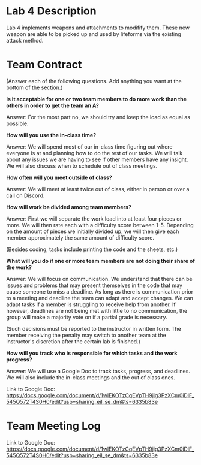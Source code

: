 # Lab 4 Description

Lab 4 implements weapons and attachments to modifify them. These new weapon are able to be picked up and used by lifeforms via the existing attack method.

# Team Contract

(Answer each of the following questions. Add anything you want at the bottom of
the section.)

**Is it acceptable for one or two team members to do more work than the others
in order to get the team an A?**

Answer: For the most part no, we should try and keep the load as equal as possible.

**How will you use the in-class time?**

Answer: We will spend most of our in-class time figuring out where everyone is at and planning how to do the rest of our tasks. We will talk about any issues we are having to see if other members have any insight. We will also discuss when to schedule out of class meetings.

**How often will you meet outside of class?**

Answer: We will meet at least twice out of class, either in person or over a call on Discord.

**How will work be divided among team members?**

Answer: First we will separate the work load into at least four pieces or more. We will then rate each with a difficulty score between 1-5. Depending on the amount of pieces we initially divided up, we will then give each member approximately the same amount of difficulty score.

(Besides coding, tasks include printing the code and the sheets, etc.)

**What will you do if one or more team members are not doing their share of the work?**

Answer: We will focus on communication. We understand that there can be issues and problems that may present themselves in the code that may cause someone to miss a deadline. As long as there is communication prior to a meeting and deadline the team can adapt and accept changes. We can adapt tasks if a member is struggling to receive help from another. If however, deadlines are not being met with little to no communication, the group will make a majority vote on if a partial grade is necessary. 

(Such decisions must be reported to the instructor in written form. The member
receiving the penalty may switch to another team at the instructor's discretion
after the certain lab is finished.)


**How will you track who is responsible for which tasks and the work progress?**

Answer: We will use a Google Doc to track tasks, progress, and deadlines. We will also include the in-class meetings and the out of class ones.

Link to Google Doc: https://docs.google.com/document/d/1wlEKOTzCqEVpTH9jjg3PzXCm0iDlF_545Q572T4S0H0/edit?usp=sharing_eil_se_dm&ts=6335b83e


# Team Meeting Log

Link to Google Doc: https://docs.google.com/document/d/1wlEKOTzCqEVpTH9jjg3PzXCm0iDlF_545Q572T4S0H0/edit?usp=sharing_eil_se_dm&ts=6335b83e

